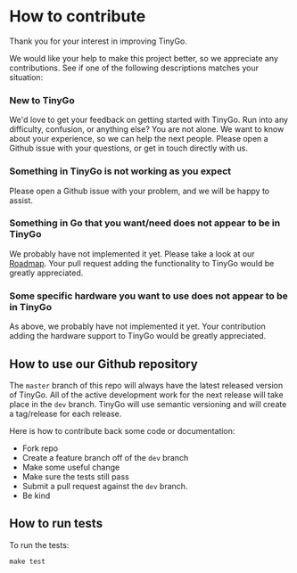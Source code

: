 # How to contribute

Thank you for your interest in improving TinyGo.

We would like your help to make this project better, so we appreciate any contributions. See if one of the following descriptions matches your situation:

### New to TinyGo

We'd love to get your feedback on getting started with TinyGo. Run into any difficulty, confusion, or anything else? You are not alone. We want to know about your experience, so we can help the next people. Please open a Github issue with your questions, or get in touch directly with us.

### Something in TinyGo is not working as you expect

Please open a Github issue with your problem, and we will be happy to assist.

### Something in Go that you want/need does not appear to be in TinyGo

We probably have not implemented it yet. Please take a look at our [Roadmap](https://github.com/tinygo-org/tinygo/wiki/Roadmap). Your pull request adding the functionality to TinyGo would be greatly appreciated.

### Some specific hardware you want to use does not appear to be in TinyGo

As above, we probably have not implemented it yet. Your contribution adding the hardware support to TinyGo would be greatly appreciated.

## How to use our Github repository

The `master` branch of this repo will always have the latest released version of TinyGo. All of the active development work for the next release will take place in the `dev` branch. TinyGo will use semantic versioning and will create a tag/release for each release.

Here is how to contribute back some code or documentation:

- Fork repo
- Create a feature branch off of the `dev` branch
- Make some useful change
- Make sure the tests still pass
- Submit a pull request against the `dev` branch.
- Be kind

## How to run tests

To run the tests:

```
make test
```
